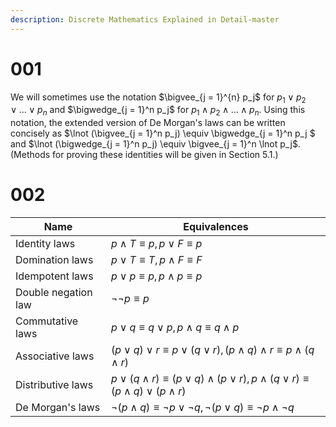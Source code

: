 ```yaml
---
description: Discrete Mathematics Explained in Detail-master
---
```


# 001

We will sometimes use the notation $\bigvee_{j = 1}^{n} p_j$ for $p_1 \vee p_2 \vee ... \vee p_n$ and $\bigwedge_{j = 1}^n p_j$ for $p_1 \wedge p_2 \wedge ... \wedge p_n$. Using this notation, the extended version of De Morgan's laws can be written concisely as $\lnot (\bigvee_{j = 1}^n p_j) \equiv \bigwedge_{j = 1}^n p_j $ and $\lnot (\bigwedge_{j = 1}^n p_j) \equiv \bigvee_{j = 1}^n \lnot p_j$.(Methods for proving these identities will be given in Section 5.1.)

# 002

| **Name**            | **Equivalences**                                             |
| ------------------- | ------------------------------------------------------------ |
| Identity laws       | $p \wedge T \equiv p, p \vee F \equiv p$                     |
| Domination laws     | $p \vee T \equiv T, p \wedge F \equiv F$                     |
| Idempotent laws     | $p \vee p \equiv p, p \wedge p \equiv p$                     |
| Double negation law | $\lnot \lnot p \equiv p$                                     |
| Commutative laws    | $p \vee q \equiv q \vee p, p \wedge q \equiv q \wedge p$     |
| Associative laws    | $(p \vee q) \vee r \equiv p \vee (q \vee r), (p \wedge q) \wedge r \equiv p \wedge (q \wedge r)$ |
| Distributive laws   | $p \vee (q \wedge r) \equiv (p \vee q) \wedge (p \vee r), p \wedge (q \vee r) \equiv (p \wedge q) \vee (p \wedge r)$ |
| De Morgan's laws    | $\lnot (p \wedge q) \equiv \lnot p \vee \lnot q, \lnot (p \vee q) \equiv \lnot p \wedge \lnot q$ |

